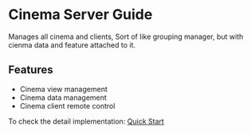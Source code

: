 # Cinema Server Guide

Manages all cinema and clients, Sort of like grouping manager, but with cienma data and feature attached to it.

## Features
* Cinema view management
* Cinema data management
* Cinema client remote control

To check the detail implementation: [Quick Start](./Cinema/QuickStart.md)
